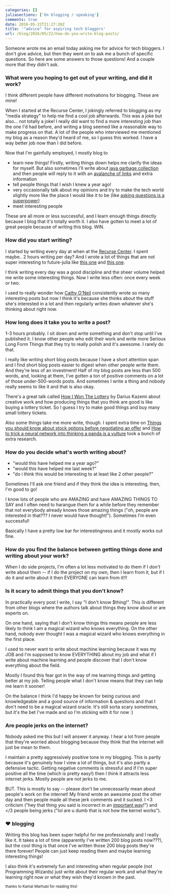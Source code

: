 ```yaml
---
categories: []
juliasections: ['On blogging / speaking']
comments: true
date: 2016-05-22T21:27:20Z
title: '"advice" for aspiring tech bloggers'
url: /blog/2016/05/22/how-do-you-write-blog-posts/
---
```


Someone wrote me an email today asking me for advice for tech bloggers. I don't
give advice, but then they went on to ask me a bunch of specific questions. So here are some answers to those questions! And a couple more that they didn't ask.

### What were you hoping to get out of your writing, and did it work? 

I think different people have different motivations for blogging. These are mine!

When I started at the Recurse Center, I jokingly referred to blogging as my "media strategy" to help me find a cool job afterwards. This was a joke but also... not totally a joke! I really did want to find a more interesting job than the one I'd had before, and writing a blog seemed like a reasonable way to make progress on that. A lot of the people who interviewed me mentioned my blog as a reason they'd heard of me, so I guess this worked. I have a way better job now than I did before.

Now that I'm gainfully employed, I mostly blog to

* learn new things! Firstly, writing things down helps me clarify the ideas for myself. But also sometimes I'll write about [java garbage collection](http://jvns.ca/blog/2016/04/23/java-garbage-collection-can-be-really-slow/) and then people will reply to it with an [avalanche of links](http://jvns.ca/blog/2016/04/23/some-links-on-java-garbage-collection/) and extra information
* tell people things that I wish I knew a year ago!
* very occasionally talk about my opinions and try to make the tech world slightly more like the place I would like it to be (like [asking questions is a superpower](http://jvns.ca/blog/2014/06/14/asking-questions-is-a-superpower/))
* meet interesting people

These are all more or less successful, and I learn enough things directly because I blog that it's totally worth it. I also have gotten to meet a lot of great people because of writing this blog. WIN.

### How did you start writing?

I started by writing every day at when at the [Recurse Center](https://recurse.com). I spent maybe.. 2 hours writing per day? And I wrote a lot of things that are not super interesting to future-julia like [this one](http://jvns.ca/blog/2013/10/09/day-7-an-echo-server-in-clojure/) and [this one](http://jvns.ca/blog/2013/11/18/day-29-trying-out-emacs/).

I think writing every day was a good discipline and the sheer volume helped me write some interesting things. Now I write less often: once every week or two.

I used to really wonder how [Cathy O'Neil](http://mathbabe.org/) consistently wrote so many interesting posts but now I think it's because she thinks about the stuff she's interested in a lot and then regularly writes down whatever she's thinking about right now.

### How long does it take you to write a post? 

1-3 hours probably. I sit down and write something and don't stop until I've published it. I know other people who edit their work and write more Serious Long Form Things that they try to really polish and it's awesome. I rarely do that.

I really like writing short blog posts because I have a short attention span and I find short blog posts easier to digest when other people write them. And they're less of an investment! Half of my blog posts are less than 500 words, and, looking at them, I've gotten a ton of positive comments on a lot of those under-500-words posts. And sometimes I write a thing and nobody really seems to like it and that is also okay. 

There's a great talk called [How I Won The Lottery](https://www.youtube.com/watch?v=l_F9jxsfGCw) by Darius Kazemi about creative work and how producing things that you think are good is like buying a lottery ticket. So I guess I try to make good things and buy many small lottery tickets.

Also some things take me more write, though. I spent extra time on [Things you should know about stock options before negotiating an offer](http://jvns.ca/blog/2015/12/30/do-the-math-on-your-stock-options/) and [How to trick a neural network into thinking a panda is a vulture](https://codewords.recurse.com/issues/five/why-do-neural-networks-think-a-panda-is-a-vulture) took a bunch of extra research.

### How do you decide what's worth writing about? 

* "would this have helped me a year ago?"
* "would this have helped me last week?"
* "do i think this would be interesting to at least like 2 other people?"

Sometimes I'll ask one friend and if they think the idea is interesting, then, I'm good to go!

I know lots of people who are AMAZING and have AMAZING THINGS TO SAY and I often need to harangue them for a while before they remember that not everybody already knows those amazing things ("oh, people are interested in that??? I never would have thought!"). Sometimes I'm even successful!

Basically I have a pretty low bar for interestingness and it mostly works out fine.

### How do you find the balance between getting things done and writing about your work? 

When I do side projects, I'm often a lot less motivated to do them if I *don't*
write about them -- if I do the project on my own, then I learn from it, but if
I do it and write about it then EVERYONE can learn from it!!!

### Is it scary to admit things that you don't know?

In practically every post I write, I say "I don't know $thing!". This is different from other blogs where the authors talk about things they know about or are experts on.

On one hand, saying that I don't know things this means people are less likely to think I am a magical wizard who knows everything. On the other hand, nobody ever thought I was a magical wizard who knows everything in the first place.

I used to never want to write about machine learning because it was my JOB and I'm supposed to know EVERYTHING about my job and what if I write about machine learning and people discover that I don't know everything about the field.

Mostly I found this fear got in the way of me learning things and getting better at my job. Telling people what I don't know means that they can help me learn it sooner!

On the balance I think I'd happy be known for being curious and knowledgeable and a good source of information & questions and that I don't need to be a magical wizard oracle. It's still sorta scary sometimes, but it's the bet I've made and so I'm sticking with it for now :)

### Are people jerks on the internet?

Nobody asked me this but I will answer it anyway. I hear a lot from people that they're worried about blogging because they think that the internet will just be mean to them.

I maintain a pretty aggressively positive tone in my blogging. This is partly because it's genuinely how I view a lot of things, but it's also partly a defensive tactic. Getting negative comments is stressful and if I'm super positive all the time (which is pretty easy!) then I think it attracts less internet jerks. Mostly people are not jerks to me.

BUT. This is mostly to say -- please don't be unnecessarily mean about people's work on the internet! My friend wrote an awesome post the other day and then people made all these jerk comments and it sucked. I &lt;3 criticism ("hey that thing you said is incorrect in an [important way](https://www.recurse.com/manual#no-well-actuallys)!") and &lt;/3 people being jerks ("lol are u dumb that is not how the kernel works").

### ❤ blogging

Writing this blog has been super helpful for me professionally and I really like it. It takes a lot of time (apparently I've written 200 blog posts now???), but the cool thing is that once I've written those 200 blog posts they're there forever! People can just keep reading them and maybe learning interesting things!

I also think it's extremely fun and interesting when regular people (not Programming Wizards) just write about their regular work and what they're learning right now or what they wish they'd known in the past.

<small> thanks to Kamal Marhubi for reading this! </small>